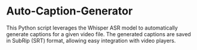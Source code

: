 # Auto-Caption-Generator
This Python script leverages the Whisper ASR model to automatically generate captions for a given video file. The generated captions are saved in SubRip (SRT) format, allowing easy integration with video players.
